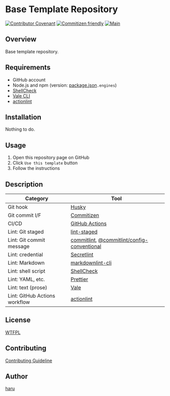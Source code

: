 # Base Template Repository

[![Contributor Covenant](https://img.shields.io/badge/Contributor%20Covenant-2.1-4baaaa.svg)](CODE_OF_CONDUCT.md)
[![Commitizen friendly](https://img.shields.io/badge/commitizen-friendly-brightgreen.svg)](https://commitizen.github.io/cz-cli/)
[![Main](https://github.com/haru52/base_template/actions/workflows/main.yml/badge.svg)](https://github.com/haru52/base_template/actions/workflows/main.yml)

## Overview

Base template repository.

## Requirements

- GitHub account
- Node.js and npm (version: [package.json](package.json)`.engines`)
- [ShellCheck](https://github.com/koalaman/shellcheck#readme)
- [Vale CLI](https://vale.sh/)
- [actionlint](https://github.com/rhysd/actionlint#readme)

## Installation

Nothing to do.

## Usage

1. Open this repository page on GitHub
2. Click `Use this template` button
3. Follow the instructions

## Description

| Category | Tool |
|-|-|
| Git hook | [Husky](https://typicode.github.io/husky) |
| Git commit I/F | [Commitizen](https://commitizen.github.io/cz-cli/) |
| CI/CD | [GitHub Actions](https://github.com/features/actions) |
| Lint: Git staged | [lint-staged](https://github.com/okonet/lint-staged#readme) |
| Lint: Git commit message | [commitlint](https://commitlint.js.org/), [@commitlint/config-conventional](https://github.com/conventional-changelog/commitlint/tree/master/%40commitlint/config-conventional#readme) |
| Lint: credential | [Secretlint](https://github.com/secretlint/secretlint#readme) |
| Lint: Markdown | [markdownlint-cli](https://github.com/igorshubovych/markdownlint-cli#readme) |
| Lint: shell script | [ShellCheck](https://github.com/koalaman/shellcheck#readme) |
| Lint: YAML, etc. | [Prettier](https://prettier.io/) |
| Lint: text (prose) | [Vale](https://vale.sh/) |
| Lint: GitHub Actions workflow | [actionlint](https://github.com/rhysd/actionlint#readme) |

## License

[WTFPL](LICENSE)

## Contributing

[Contributing Guideline](CONTRIBUTING.md)

## Author

[haru](https://haru52.com/)
